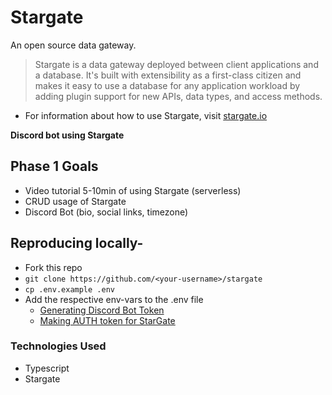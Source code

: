 # Stargate
An open source data gateway.

> Stargate is a data gateway deployed between client applications and a database. It's built with extensibility as a first-class citizen and makes it easy to use a database for any application workload by adding plugin support for new APIs, data types, and access methods.

- For information about how to use Stargate, visit [stargate.io](https://stargate.io/)

**Discord bot using Stargate**

## Phase 1 Goals

- Video tutorial 5-10min of using Stargate (serverless)
- CRUD usage of Stargate
- Discord Bot (bio, social links, timezone)

## Reproducing locally-
- Fork this repo
- `git clone https://github.com/<your-username>/stargate`
- `cp .env.example .env`
- Add the respective env-vars to the .env file
  - [Generating Discord Bot Token](https://discordjs.guide/preparations/setting-up-a-bot-application.html#keeping-your-token-safe)
  - [Making AUTH token for StarGate](https://stargate.io/docs/stargate/1.0/developers-guide/authnz.html#_generate_an_auth_token)

### Technologies Used 

- Typescript
- Stargate
